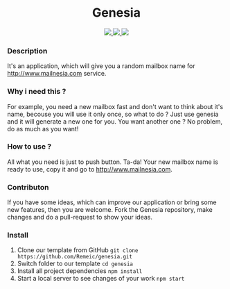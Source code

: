 <div align="center">
  <h1>Genesia</h1>
  <a href="https://travis-ci.org/Remeic/genesia" target="_blank" >
    <img src="https://travis-ci.org/Remeic/genesia.svg?branch=master">
  </a>
  <a href="https://circleci.com/gh/Remeic/genesia" target="_blank" >
    <img src="https://circleci.com/gh/Remeic/genesia.svg?style=svg">
  </a>
  <a href="https://github.com/Remeic/genesia/compare?expand=1" target="_blank">
     <img src="https://camo.githubusercontent.com/d4e0f63e9613ee474a7dfdc23c240b9795712c96/68747470733a2f2f696d672e736869656c64732e696f2f62616467652f5052732d77656c636f6d652d627269676874677265656e2e737667"> 
  </a>
</div>

### Description 

It's an application, which will give you a random mailbox name for http://www.mailnesia.com service. 

### Why i need this ? 

For example, you need a new mailbox fast and don't want to think about it's name, becouse you will use it only once, so what to do ? Just use genesia and it will generate a new one for you. You want another one ? No problem, do as much as you want!

### How to use ?

All what you need is just to push button. Ta-da! Your new mailbox name is ready to use, copy it and go to http://www.mailnesia.com.

### Contributon

If you have some ideas, which can improve our application or bring some new features, then you are welcome. Fork the Genesia repository, make changes and do a pull-request to show your ideas.

### Install

1. Clone our template from GitHub `git clone https://github.com/Remeic/genesia.git`
2. Switch folder to our template `cd genesia`
3. Install all project dependencies `npm install`
4. Start a local server to see changes of your work `npm start`



